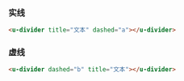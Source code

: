 ### 实线

``` html
<u-divider title="文本" dashed="a"></u-divider>
```
### 虚线

``` html
<u-divider dashed="b" title="文本"></u-divider>
```
